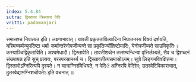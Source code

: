 ```yaml
---
index: 5.4.84
sutra: द्विस्तावा त्रिस्तावा वेदिः
vritti: padamanjari
---
```


 समासश्च निपात्यत इति। लक्ष्णाभावात्। यावती प्रकृततावित्यादिना निपातनस्य विषयं दर्शयति, यस्मिन्कर्मण्युपदिष्टा धर्माः कर्मान्तरेणोपजीव्यन्ते सा प्रकृतिर्ज्योतिष्टोमादिः, येनोपजीव्यते साउविकृतिः। कस्याञ्चिद्विकृताविति। अश्वमेधादौ। द्विस्तावेति। तावतीशब्देन तत्सम्बन्धिन्या वृत्तिर्लक्ष्यते, सैव च द्विशब्दनं संख्यायत इति सुच् प्रत्ययः, परस्परसामर्थ्य च। द्विस्तावतीत्यसमासोऽयम्। सूत्रे लिङ्गमविवक्षितमा। द्विस्तावोऽग्निरित्यपि दृश्यते। न चात्राग्निरमिधियते, न वेदिः? अग्निरपि वेदिरेव; उतरवेदिविकारत्वात्, ठुतरवेद्यामग्निशचीयतेऽ इति वचनात् ॥